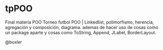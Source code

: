 # tpPOO
Final materia POO 
Torneo futbol POO | 
Linkedlist, polimorfismo, herencia, agregación y composición, diagrama.
ademas de hacer uso de cosas como un package aparte
y cosas como ToString, Append, JLabel, BorderLayout. 

@boxler
